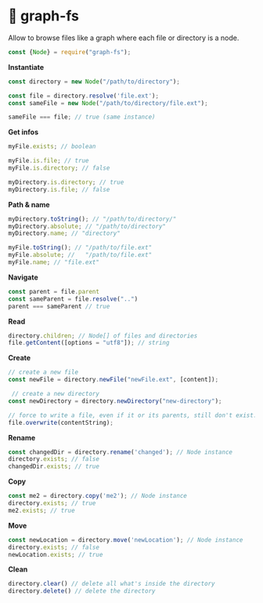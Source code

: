 # 🚀 graph-fs
Allow to browse files like a graph where each file or directory is a node.

```javascript
const {Node} = require("graph-fs");
```

**Instantiate**
```javascript
const directory = new Node("/path/to/directory");

const file = directory.resolve('file.ext');
const sameFile = new Node("/path/to/directory/file.ext");

sameFile === file; // true (same instance)
```

**Get infos**
```javascript
myFile.exists; // boolean

myFile.is.file; // true
myFile.is.directory; // false

myDirectory.is.directory; // true
myDirectory.is.file; // false
```

**Path & name**
```javascript
myDirectory.toString(); // "/path/to/directory/"
myDirectory.absolute; // "/path/to/directory"
myDirectory.name; // "directory"

myFile.toString(); // "/path/to/file.ext"
myFile.absolute; //   "/path/to/file.ext"
myFile.name; // "file.ext"
```

**Navigate**
```javascript
const parent = file.parent
const sameParent = file.resolve("..")
parent === sameParent // true
```

**Read**
```javascript
directory.children; // Node[] of files and directories
file.getContent([options = "utf8"]); // string
```

**Create**
```javascript
// create a new file
const newFile = directory.newFile("newFile.ext", [content]);

 // create a new directory
const newDirectory = directory.newDirectory("new-directory");

// force to write a file, even if it or its parents, still don't exist. It will create the full path to it.
file.overwrite(contentString);
```

**Rename**
```javascript
const changedDir = directory.rename('changed'); // Node instance
directory.exists; // false
changedDir.exists; // true
```

**Copy**
```javascript
const me2 = directory.copy('me2'); // Node instance
directory.exists; // true
me2.exists; // true
```

**Move**
```javascript
const newLocation = directory.move('newLocation'); // Node instance
directory.exists; // false
newLocation.exists; // true
```


**Clean**
```javascript
directory.clear() // delete all what's inside the directory
directory.delete() // delete the directory
```
